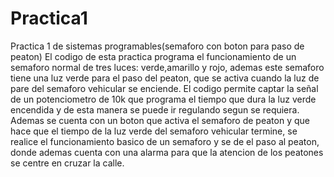 # Practica1
Practica 1 de sistemas programables(semaforo con boton para paso de peaton)
El codigo de esta practica programa el funcionamiento de un semaforo normal de tres luces: verde,amarillo y rojo, ademas este semaforo tiene una luz verde para el paso del peaton, que se activa cuando la luz de pare del semaforo vehicular se enciende.
El codigo permite captar la señal de un potenciometro de 10k que programa el tiempo que dura la luz verde encendida y de esta manera se puede ir regulando segun se requiera. Ademas se cuenta con un boton que activa el semaforo de peaton y que hace que el tiempo de la luz verde del semaforo vehicular termine, se realice el funcionamiento basico de un semaforo y se de el paso al peaton, donde ademas cuenta con una alarma para que la atencion de los peatones se centre en cruzar la calle.
